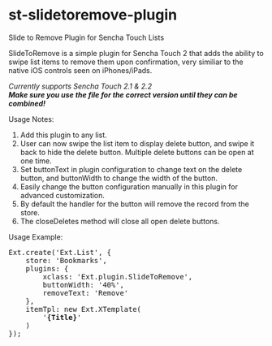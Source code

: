 st-slidetoremove-plugin
=======================

Slide to Remove Plugin for Sencha Touch Lists

SlideToRemove is a simple plugin for Sencha Touch 2 that adds the ability to swipe list items to remove them upon confirmation, very similiar to the native iOS controls seen on iPhones/iPads.

*Currently supports Sencha Touch 2.1 & 2.2*<br/>
<b>*Make sure you use the file for the correct version until they can be combined!*</b>

Usage Notes:<br/>
1. Add this plugin to any list.<br/>
2. User can now swipe the list item to display delete button, and swipe it back to hide the delete button. Multiple delete buttons can be open at one time.<br/>
3. Set buttonText in plugin configuration to change text on the delete button, and buttonWidth to change the width of the button.<br/>
4. Easily change the button configuration manually in this plugin for advanced customization.<br/>
5. By default the handler for the button will remove the record from the store.<br/>
6. The closeDeletes method will close all open delete buttons.

Usage Example:<br/>
<pre>
Ext.create('Ext.List', {
    store: 'Bookmarks',
    plugins: {
        xclass: 'Ext.plugin.SlideToRemove',
        buttonWidth: '40%',
        removeText: 'Remove'
    },
    itemTpl: new Ext.XTemplate(
        '<b>{Title}</b>'
    )
});
</pre>
